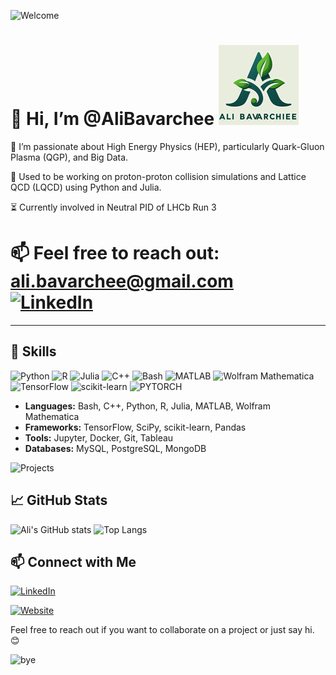 ![Welcome](https://img.shields.io/badge/WELCOME-TO%20MY%20PROFILE-blueviolet?style=for-the-badge&logo=github)

👋 Hi, I’m @AliBavarchee ![Logo](logo.png)
====
👀 I’m passionate about High Energy Physics (HEP), particularly Quark-Gluon Plasma (QGP), and Big Data.  

🌱 Used to be working on proton-proton collision simulations and Lattice QCD (LQCD) using Python and Julia.  

:hourglass_flowing_sand: Currently involved in Neutral PID of LHCb Run 3

📫 Feel free to reach out: [ali.bavarchee@gmail.com](mailto:ali.bavarchee@gmail.com)  
[![LinkedIn](https://img.shields.io/badge/LinkedIn-0077B5?style=flat&logo=linkedin&logoColor=white)](https://www.linkedin.com/in/ali-bavarchee-qip/)
====

---
## 🚀 Skills
![Python](https://img.shields.io/badge/PYTHON-3776AB?style=for-the-badge&logo=python&logoColor=white) ![R](https://img.shields.io/badge/R-276DC3?style=for-the-badge&logo=r&logoColor=white) ![Julia](https://img.shields.io/badge/julia-white?logo=julia) ![C++](https://img.shields.io/badge/C++-00599C?style=flat-square&logo=C%2B%2B&logoColor=white) ![Bash](https://img.shields.io/badge/Bash-4EAA25?style=for-the-badge&logo=gnubash&logoColor=white) ![MATLAB](https://img.shields.io/badge/MATLAB-0076A8?style=for-the-badge&logo=mathworks&logoColor=white) ![Wolfram Mathematica](https://img.shields.io/badge/Wolfram%20Mathematica-DD1100.svg?style=for-the-badge&logo=Wolfram-Mathematica&logoColor=white) ![TensorFlow](https://img.shields.io/badge/TENSORFLOW-FF6F00?style=for-the-badge&logo=tensorflow&logoColor=white) ![scikit-learn](https://img.shields.io/badge/scikit--learn-F7931E?style=flat-square&logo=scikit-learn&logoColor=white) ![PYTORCH](https://img.shields.io/badge/PyTorch-EE4C2C?style=for-the-badge&logo=pytorch&logoColor=white)

- **Languages:** Bash, C++, Python, R, Julia, MATLAB, Wolfram Mathematica
- **Frameworks:** TensorFlow, SciPy, scikit-learn, Pandas
- **Tools:** Jupyter, Docker, Git, Tableau
- **Databases:** MySQL, PostgreSQL, MongoDB

![Projects](https://media.giphy.com/media/3o7aCTfyhYawdOXcFW/giphy.gif)

## 📈 GitHub Stats
![Ali's GitHub stats](https://github-readme-stats.vercel.app/api?username=AliBavarchee&show_icons=true&theme=radical)
![Top Langs](https://github-readme-stats.vercel.app/api/top-langs/?username=AliBavarchee&layout=compact&theme=radical)

## 📫 Connect with Me
[![LinkedIn](https://img.shields.io/badge/LINKEDIN-0077B5?style=for-the-badge&logo=linkedin&logoColor=white)](https://www.linkedin.com/in/ali-bavarchee-qip/)

[![Website](https://img.shields.io/badge/WEBSITE-FF5722?style=for-the-badge&logo=google-chrome&logoColor=white)](https://gravatar.com/festcasually893c8bc487)

Feel free to reach out if you want to collaborate on a project or just say hi. 😊

![bye](https://i.giphy.com/media/v1.Y2lkPTc5MGI3NjExbjNkcXRhajdrOTU0bGltYTVmMWY2NnZkMW1xMDIzaGNhaXgzOGtnNyZlcD12MV9pbnRlcm5hbF9naWZfYnlfaWQmY3Q9Zw/tHIRLHtNwxpjIFqPdV/giphy.gif)

<!---
AliBavarchee/AliBavarchee is a ✨ special ✨ repository because its `README.md` (this file) appears on your GitHub profile.
You can click the Preview link to take a look at your changes.
--->
